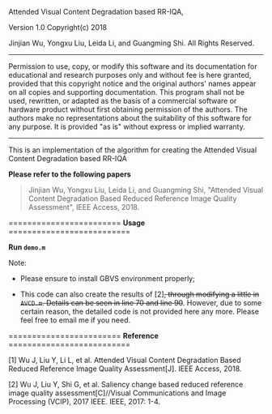 Attended Visual Content Degradation based RR-IQA,

Version 1.0 Copyright(c) 2018

Jinjian Wu, Yongxu Liu, Leida Li, and Guangming Shi. All Rights Reserved.

----------------------------------------------------------------------

Permission to use, copy, or modify this software and its documentation for educational and research purposes only and without fee is here granted, provided that this copyright notice and the original authors' names appear on all copies and supporting documentation. This program shall not be used, rewritten, or adapted as the basis of a commercial software or hardware product without first obtaining permission of the authors. The authors make no representations about the suitability of this software for any purpose. It is provided "as is" without express or implied warranty.

----------------------------------------------------------------------

This is an implementation of the algorithm for creating the Attended Visual Content Degradation based RR-IQA

**Please refer to the following papers**

> Jinjian Wu, Yongxu Liu, Leida Li, and Guangming Shi, "Attended Visual Content Degradation Based Reduced Reference Image Quality Assessment", IEEE Access, 2018. 

======================== **Usage** ==========================

**Run <code>demo.m</code>**

Note:

- Please ensure to install GBVS environment properly;

- This code can also create the results of [2]~~, through modifying a little in <code>AVCD.m</code>. Details can be seen in line 70 and line 90~~. However, due to some certain reason, the detailed code is not provided here any more. Please feel free to email me if you need.

======================== **Reference**  ==========================

[1] Wu J, Liu Y, Li L, et al. Attended Visual Content Degradation Based Reduced Reference Image Quality Assessment[J]. IEEE Access, 2018.

[2] Wu J, Liu Y, Shi G, et al. Saliency change based reduced reference image quality assessment[C]//Visual Communications and Image Processing (VCIP), 2017 IEEE. IEEE, 2017: 1-4.
